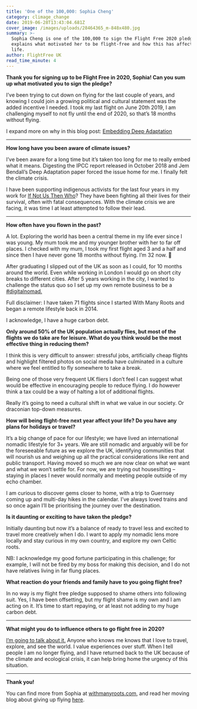 ```yaml
---
title: 'One of the 100,000: Sophia Cheng'
category: climage_change
date: 2019-06-28T13:43:04.681Z
cover_image: /images/uploads/28464365_m-848x480.jpg
summary: >-
  Sophia Cheng is one of the 100,000 to sign the Flight Free 2020 pledge, she
  explains what motivated her to be flight-free and how this has affected her
  life. 
author: FlightFree UK
read_time_minute: 4
---
```

**Thank you for signing up to be Flight Free in 2020, Sophia! Can you sum up what motivated you to sign the pledge?**



I’ve been trying to cut down on flying for the last couple of years, and knowing I could join a growing political and cultural statement was the added incentive I needed. I took my last flight on June 20th 2019, I am challenging myself to not fly until the end of 2020, so that’s 18 months without flying.



I expand more on why in this blog post: [Embedding Deep Adaptation](www.withmanyroots.com/blog/embedding-deep-adaptation)

****

**How long have you been aware of climate issues?**



I’ve been aware for a long time but it’s taken too long for me to really embed what it means. Digesting the IPCC report released in October 2018 and Jem Bendall’s Deep Adaptation paper forced the issue home for me. I finally felt the climate crisis.



I have been supporting indigenous activists for the last four years in my work for [If Not Us Then Who](https://ifnotusthenwho.me/)? They have been fighting all their lives for their survival, often with fatal consequences. With the climate crisis we are facing, it was time I at least attempted to follow their lead.

****

**How often have you flown in the past?**



A lot. Exploring the world has been a central theme in my life ever since I was young. My mum took me and my younger brother with her to far off places. I checked with my mum, I took my first flight aged 3 and a half and since then I have never gone 18 months without flying. I’m 32 now. 🤔



After graduating I slipped out of the UK as soon as I could, for 10 months around the world. Even while working in London I would go on short city breaks to different cities. After 5 years working in the city, I wanted to challenge the status quo so I set up my own remote business to be a [\#digitalnomad. ](http://www.withmanyroots.com/blog/on-the-road)



Full disclaimer: I have taken 71 flights since I started With Many Roots and began a remote lifestyle back in 2014. 



I acknowledge, I have a huge carbon debt.



**Only around 50% of the UK population actually flies, but most of the flights we do take are for leisure. What do you think would be the most effective thing in reducing them?**



I think this is very difficult to answer: stressful jobs, artificially cheap flights and highlight filtered photos on social media have culminated in a culture where we feel entitled to fly somewhere to take a break. 



Being one of those very frequent UK fliers I don’t feel I can suggest what would be effective in encouraging people to reduce flying. I do however think a tax could be a way of halting a lot of additional flights.

Really it’s going to need a cultural shift in what we value in our society. Or draconian top-down measures.



**How will being flight-free next year affect your life? Do you have any plans for holidays or travel?**



It’s a big change of pace for our lifestyle; we have lived an international nomadic lifestyle for 3+ years. We are still nomadic and arguably will be for the foreseeable future as we explore the UK, identifying communities that will nourish us and weighing up all the practical considerations like rent and public transport. Having moved so much we are now clear on what we want and what we won’t settle for. For now, we are trying out housesitting – staying in places I never would normally and meeting people outside of my echo chamber. 



I am curious to discover gems closer to home, with a trip to Guernsey coming up and multi-day hikes in the calendar. I’ve always loved trains and so once again I’ll be prioritising the journey over the destination.

 

**Is it daunting or exciting to have taken the pledge?** 



Initially daunting but now it’s a balance of ready to travel less and excited to travel more creatively when I do. I want to apply my nomadic lens more locally and stay curious in my own country, and explore my own Celtic roots.

 

NB: I acknowledge my good fortune participating in this challenge; for example, I will not be fired by my boss for making this decision, and I do not have relatives living in far flung places.

 

**What reaction do your friends and family have to you going flight free?**



In no way is my flight free pledge supposed to shame others into following suit. Yes, I have been offsetting, but my flight shame is my own and I am acting on it. It’s time to start repaying, or at least not adding to my huge carbon debt.

****

**What might you do to influence others to go flight free in 2020?** 



[I’m going to talk about it.](http://www.withmanyroots.com/blog/three-strikes-and-i-m-out) Anyone who knows me knows that I love to travel, explore, and see the world. I value experiences over stuff. When I tell people I am no longer flying, and I have returned back to the UK because of the climate and ecological crisis, it can help bring home the urgency of this situation.

****

**Thank you!**



You can find more from Sophia at [withmanyroots.com](http://www.withmanyroots.com/), and read her moving blog about giving up flying [here](http://www.withmanyroots.com/blog/three-strikes-and-i-m-out).
